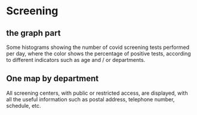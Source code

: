 # Screening

## the graph part
Some histograms showing the number of covid screening tests performed per day, where the color shows the percentage of positive tests, according to different indicators such as age and / or departments.

## One map by department
All screening centers, with public or restricted access, are displayed, with all the useful information such as postal address, telephone number, schedule, etc.
